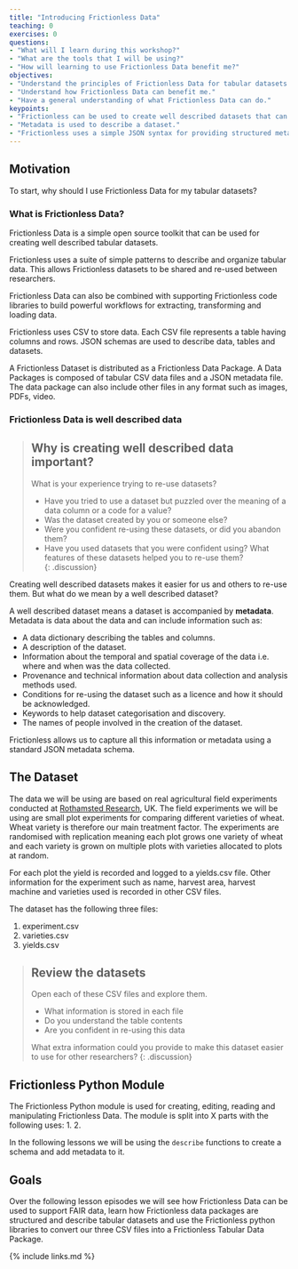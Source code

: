 ```yaml
---
title: "Introducing Frictionless Data"
teaching: 0
exercises: 0
questions:
- "What will I learn during this workshop?"
- "What are the tools that I will be using?"
- "How will learning to use Frictionless Data benefit me?"
objectives:
- "Understand the principles of Frictionless Data for tabular datasets." 
- "Understand how Frictionless Data can benefit me."
- "Have a general understanding of what Frictionless Data can do."
keypoints:
- "Frictionless can be used to create well described datasets that can be more easily re-used by other researchers."
- "Metadata is used to describe a dataset."
- "Frictionless uses a simple JSON syntax for providing structured metadata."  
---
```


## Motivation ##
To start, why should I use Frictionless Data for my tabular datasets? 

### What is Frictionless Data? ###
Frictionless Data is a simple open source toolkit that can be used for creating well described tabular datasets. 

Frictionless uses a suite of simple patterns to describe and organize tabular data. This allows Frictionless datasets to be shared and re-used between researchers.

Frictionless Data can also be combined with supporting Frictionless code libraries to build powerful workflows for extracting, transforming and loading data.

Frictionless uses CSV to store data. Each CSV file represents a table having columns and rows. JSON schemas are used to describe data, tables and datasets.

A Frictionless Dataset is distributed as a Frictionless Data Package. A Data Packages is composed of tabular CSV data files and a JSON metadata file. The data package can also include other files in any format such as images, PDFs, video.  

### Frictionless Data is well described data ### 
> ## Why is creating well described data important?
>
> What is your experience trying to re-use datasets?    
> - Have you tried to use a dataset but puzzled over the meaning of a data column or a code for a value?
> - Was the dataset created by you or someone else?
> - Were you confident re-using these datasets, or did you abandon them?
> - Have you used datasets that you were confident using? What features of these datasets helped you to re-use them?   
{: .discussion}

Creating well described datasets makes it easier for us and others to re-use them. But what do we mean by a well described dataset?

A well described dataset means a dataset is accompanied by **metadata**. Metadata is data about the data and can include information such as:
- A data dictionary describing the tables and columns.
- A description of the dataset.
- Information about the temporal and spatial coverage of the data i.e. where and when was the data collected.
- Provenance and technical information about data collection and analysis methods used.
- Conditions for re-using the dataset such as a licence and how it should be acknowledged.
- Keywords to help dataset categorisation and discovery.
- The names of people involved in the creation of the dataset. 

Frictionless allows us to capture all this information or metadata using a standard JSON metadata schema. 

## The Dataset ##

The data we will be using are based on real agricultural field experiments conducted at [Rothamsted Research](https://www.rothamsted.ac.uk/), UK. The field experiments we will be using are small plot experiments for comparing different varieties of wheat. Wheat variety is therefore our main treatment factor. The experiments are randomised with replication meaning each plot grows one variety of wheat and each variety is grown on multiple plots with varieties allocated to plots at random. 

For each plot the yield is recorded and logged to a yields.csv file. Other information for the experiment such as name, harvest area, harvest machine and varieties used is recorded in other CSV files.  

The dataset has the following three files:
1. experiment.csv
2. varieties.csv
3. yields.csv

> ## Review the datasets ##
>
> Open each of these CSV files and explore them.
> - What information is stored in each file
> - Do you understand the table contents 
> - Are you confident in re-using this data
>
> What extra information could you provide to make this dataset easier to use for other researchers?
{: .discussion}

## Frictionless Python Module ##
The Frictionless Python module is used for creating, editing, reading and manipulating Frictionless Data. The module is split into X parts with the following uses:
1.
2.  

In the following lessons we will be using the `describe` functions to create a schema and add metadata to it.

## Goals ##
Over the following lesson episodes we will see how Frictionless Data can be used to support FAIR data, learn how Frictionless data packages are structured and describe tabular datasets and use the Frictionless python libraries to convert our three CSV files into a Frictionless Tabular Data Package.

{% include links.md %}


